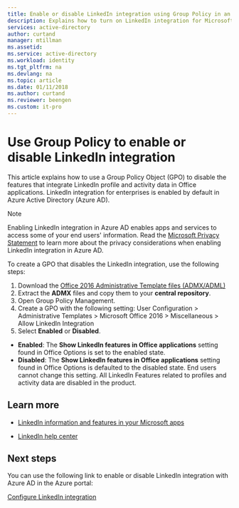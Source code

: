 ```yaml
---
title: Enable or disable LinkedIn integration using Group Policy in an Azure Active Directory tenant | Microsoft Docs
description: Explains how to turn on LinkedIn integration for Microsoft apps in Azure Active Directory.
services: active-directory
author: curtand
manager: mtillman
ms.assetid: 
ms.service: active-directory
ms.workload: identity
ms.tgt_pltfrm: na
ms.devlang: na
ms.topic: article
ms.date: 01/11/2018
ms.author: curtand
ms.reviewer: beengen
ms.custom: it-pro
---
```


# Use Group Policy to enable or disable LinkedIn integration
This article explains how to use a Group Policy Object (GPO) to disable the features that integrate LinkedIn profile and activity data in Office applications. LinkedIn integration for enterprises is enabled by default in Azure Active Directory (Azure AD).

>[!NOTE]
> Enabling LinkedIn integration in Azure AD enables apps and services to access some of your end users' information. Read the [Microsoft Privacy Statement](https://privacy.microsoft.com/privacystatement/) to learn more about the privacy considerations when enabling LinkedIn integration in Azure AD.

To create a GPO that disables the LinkedIn integration, use the following steps:

1.  Download the [Office 2016 Administrative Template files (ADMX/ADML)](https://www.microsoft.com/download/details.aspx?id=49030)
2.  Extract the **ADMX** files and copy them to your **central repository**.
3.  Open Group Policy Management.
4.  Create a GPO with the following setting: User Configuration > Administrative Templates > Microsoft Office 2016 > Miscellaneous > Allow LinkedIn Integration
5.  Select **Enabled** or **Disabled**.
  * **Enabled**: The **Show LinkedIn features in Office applications** setting found in Office Options is set to the enabled state.   
  * **Disabled**: The **Show LinkedIn features in Office applications** setting found in Office Options is defaulted to the disabled state. End users cannot change this setting. All LinkedIn Features related to profiles and activity data are disabled in the product. 

## Learn more 
* [LinkedIn information and features in your Microsoft apps](https://go.microsoft.com/fwlink/?linkid=850740)

* [LinkedIn help center](https://www.linkedin.com/help/linkedin)

## Next steps
You can use the following link to enable or disable LinkedIn integration with Azure AD in the Azure portal:

[Configure LinkedIn integration](https://aad.portal.azure.com/#blade/Microsoft_AAD_IAM/UserManagementMenuBlade/UserSettings) 